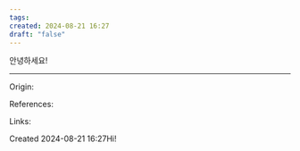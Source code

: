 ```yaml
---
tags: 
created: 2024-08-21 16:27
draft: "false"
---
```

안녕하세요!

---
Origin: 

References: 

Links: 

Created 2024-08-21 16:27Hi!
